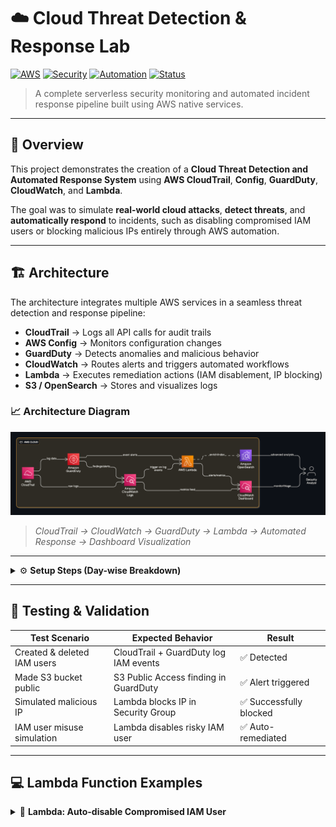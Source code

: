 # ☁️ Cloud Threat Detection & Response Lab  
[![AWS](https://img.shields.io/badge/Platform-AWS-orange?logo=amazon-aws)](https://aws.amazon.com/)
[![Security](https://img.shields.io/badge/Focus-Threat%20Detection-blue?logo=shield)]()
[![Automation](https://img.shields.io/badge/Automation-Enabled-success?logo=lambda)]()
[![Status](https://img.shields.io/badge/Project%20Stage-Completed-brightgreen)]()

> A complete serverless security monitoring and automated incident response pipeline built using AWS native services.

---

## 🧭 Overview

This project demonstrates the creation of a **Cloud Threat Detection and Automated Response System** using **AWS CloudTrail**, **Config**, **GuardDuty**, **CloudWatch**, and **Lambda**.

The goal was to simulate **real-world cloud attacks**, **detect threats**, and **automatically respond** to incidents, such as disabling compromised IAM users or blocking malicious IPs entirely through AWS automation.

---

## 🏗️ Architecture

The architecture integrates multiple AWS services in a seamless threat detection and response pipeline:

- **CloudTrail** → Logs all API calls for audit trails  
- **AWS Config** → Monitors configuration changes  
- **GuardDuty** → Detects anomalies and malicious behavior  
- **CloudWatch** → Routes alerts and triggers automated workflows  
- **Lambda** → Executes remediation actions (IAM disablement, IP blocking)  
- **S3 / OpenSearch** → Stores and visualizes logs  

### 📈 Architecture Diagram
![Architecture Diagram](./architecture.png)

> *CloudTrail → CloudWatch → GuardDuty → Lambda → Automated Response → Dashboard Visualization*

---

<details>
<summary>⚙️ <b>Setup Steps (Day-wise Breakdown)</b></summary>

### **🗓️ Day 1 – Core Setup**
- ✅ Created an AWS Free Tier account.  
- ✅ Enabled **CloudTrail**, **Config**, and **GuardDuty** across all regions.  
- ✅ Verified CloudTrail event logging.

### **🗓️ Day 2 – Baseline Logs**
- ✅ Launched a test **EC2 instance** and **S3 bucket**.  
- ✅ Observed **CloudTrail logs** for resource creation.  
- ✅ Checked **GuardDuty baseline findings**.  
- ✅ Captured initial dashboards.

### **🗓️ Day 3 – Simulating Threats**
- ✅ Created a new **IAM user** with `AdministratorAccess`.  
- ✅ Deleted an IAM user to generate logs.  
- ✅ Made an S3 bucket **public** (and reverted).  
- ✅ Observed new **GuardDuty findings** triggered by these actions.

### **🗓️ Day 4 – Serverless Response**
- ✅ Created **AWS Lambda function** triggered by **GuardDuty → CloudWatch Events**.  
- ✅ Implemented function to **disable risky IAM users** automatically.  
- ✅ Successfully tested the automation flow.

### **🗓️ Day 5 – Expand Automated Response**
- ✅ Wrote Lambda to **block malicious IPs** in **Security Groups**.  
- ✅ Simulated a **malicious IP alert** via GuardDuty.  
- ✅ Verified blocked IPs reflected in the Security Group rules.

### **🗓️ Day 6 – Visualization**
- ✅ Integrated **CloudTrail + GuardDuty logs** into **CloudWatch Dashboards**.  
- ✅ Created charts for:
  - Failed logins  
  - S3 misconfigurations  
  - GuardDuty findings  
- ✅ Captured final dashboard screenshots.

</details>

---

## 🧪 Testing & Validation

| Test Scenario | Expected Behavior | Result |
|----------------|------------------|---------|
| Created & deleted IAM users | CloudTrail + GuardDuty log IAM events | ✅ Detected |
| Made S3 bucket public | S3 Public Access finding in GuardDuty | ✅ Alert triggered |
| Simulated malicious IP | Lambda blocks IP in Security Group | ✅ Successfully blocked |
| IAM user misuse simulation | Lambda disables risky IAM user | ✅ Auto-remediated |

---

## 💻 Lambda Function Examples

<details>
<summary>🧩 <b>Lambda: Auto-disable Compromised IAM User</b></summary>

This function triggers when **GuardDuty detects suspicious IAM activity**, such as unusual API calls, privilege escalations, or brute-force attempts.

```python
import boto3
import json

def lambda_handler(event, context):
    iam = boto3.client('iam')
    
    print("Event received:", json.dumps(event))
    
    try:
        # Extract username from GuardDuty finding
        finding = event['detail']['service']['action']['awsApiCallAction']
        username = finding['affectedResources']['AWS::IAM::User']
        
        # Disable login profile to revoke console access
        iam.update_login_profile(
            UserName=username,
            PasswordResetRequired=True
        )
        
        # Detach all policies for safety
        attached_policies = iam.list_attached_user_policies(UserName=username)
        for policy in attached_policies['AttachedPolicies']:
            iam.detach_user_policy(UserName=username, PolicyArn=policy['PolicyArn'])
        
        print(f"IAM user {username} has been disabled successfully.")
        return {"status": "success", "user": username}
    
    except Exception as e:
        print(f"Error disabling IAM user: {str(e)}")
        return {"status": "error", "message": str(e)}
```
---

## 📊 Results

The CloudWatch Dashboard visualized critical metrics for security visibility:

| Metric | Description | Source |
|--------|--------------|--------|
| **FailedLogins** | Count of failed console logins | CloudTrail |
| **S3MisconfigEvents** | Misconfigured or public S3 buckets | CloudTrail |
| **HighSeverityFindings** | GuardDuty high-level alerts | GuardDuty |
| **LambdaInvocations** | Automated response triggers | CloudWatch |

### Example Visualization Panels

- 🔐 **Failed Login Attempts** — spikes indicate brute-force attempts  
- ☁️ **S3 Misconfigurations** — real-time alerts for public buckets  
- ⚠️ **High-Severity GuardDuty Findings** — visual trends for critical alerts  
- ⚙️ **Lambda Invocations** — tracks automation activity  

📸 *Dashboard screenshots attached in `/screenshots` of every lab folder.*

---

## ⚙️ Challenges Faced

- **GuardDuty KMS Permissions:** Faced access-denied issues while exporting findings to S3  
- **Metric Visibility:** CloudWatch metrics not showing due to incorrect log group names  
- **Lambda Event Mapping:** Needed manual configuration of event patterns for GuardDuty findings  
- **OpenSearch Indexing:** Encountered IAM permission issues during log ingestion  
- **Visualization Delay:** CloudWatch metrics updated with ~3–5 min delay  

> Despite all of these, I took my time and understood every step — questioning everything: how it works, why it’s needed, and how each AWS service fits together.

---

## 🚀 Future Improvements

- Add **SNS notifications** for critical GuardDuty alerts  
- Integrate **Security Hub** for centralized insight  
- Automate the full setup using **CloudFormation** or **Terraform**  
- Extend **Lambda functions** to quarantine EC2 instances or rotate IAM keys  
- Include **OpenSearch dashboards** for deeper visual analytics  

---

## 🧩 Technologies Used

| Service | Purpose |
|----------|----------|
| **AWS CloudTrail** | Logs all API activity |
| **AWS GuardDuty** | Detects anomalies and malicious actions |
| **AWS Config** | Tracks and records resource configuration changes |
| **AWS Lambda** | Automates security responses |
| **Amazon CloudWatch** | Visualizes metrics, logs, and dashboards |
| **AWS OpenSearch** | *(Optional)* Advanced log analytics |
| **AWS IAM** | Access control and identity management |
| **S3** | Storage for exported logs and GuardDuty findings |

---

## 🏁 Conclusion

This project demonstrates how **threat detection**, **automated mitigation**, and **visualization** can work hand-in-hand within AWS to simulate a real-world SOC (Security Operations Center) workflow.

**Lifecycle:**  
> Detect → Respond → Visualize → Improve.

Every service: CloudTrail, GuardDuty, CloudWatch, and Lambda — was orchestrated into a self-sustaining **security automation pipeline**, providing hands-on experience in **cloud-native security operations**.

---

## 🔖 Repository Info

**About:**  
Hands-on AWS Cloud Threat Detection & Visualization Lab — simulating cloud-native threat monitoring and response automation.

**Topics:**  
`aws` · `cloud-security` · `guardduty` · `cloudtrail` · `cloudwatch` · `lambda` · `devsecops` · `siem` · `dashboard` · `automation`

**Short Summary:**  
An end-to-end AWS lab project that detects, automates, and visualizes cloud security threats using GuardDuty, Lambda, and CloudWatch Dashboards.

